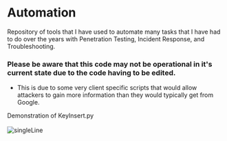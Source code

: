 # Automation
Repository of tools that I have used to automate many tasks that I have had to do over the years with Penetration Testing, Incident Response, and Troubleshooting.

### Please be aware that this code may not be operational in it's current state due to the code having to be edited. 
  - This is due to some very client specific scripts that would allow attackers to gain more information than they would typically get from Google.


Demonstration of KeyInsert.py<br><br>
![singleLine](https://user-images.githubusercontent.com/46407811/208871229-5389acf0-7283-41d4-bca7-57487d049381.gif)

